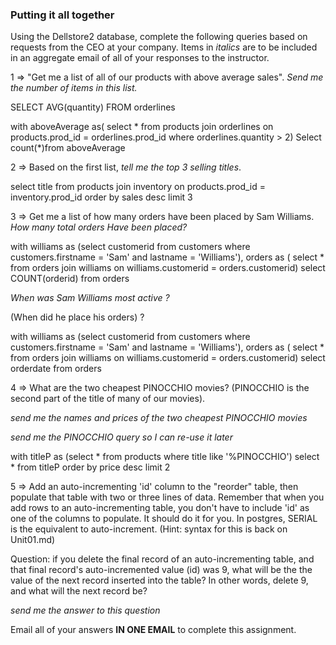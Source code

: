 ### Putting it all together

Using the Dellstore2 database, complete the following queries based on requests from the CEO at your company.
Items in *italics* are to be included in an aggregate email of all of your responses to the instructor.

1 => "Get me a list of all of our products with above average sales".
*Send me the number of items in this list.*

SELECT AVG(quantity) FROM orderlines

with aboveAverage as( select * from products join orderlines on products.prod_id = orderlines.prod_id where orderlines.quantity > 2) Select count(*)from aboveAverage



2 => Based on the first list, *tell me the top 3 selling titles*.

select title from products join inventory on products.prod_id = inventory.prod_id order by sales desc limit 3

3 => Get me a list of how many orders have been placed by Sam Williams.
*How many total orders Have been placed?*

with williams as (select customerid from customers where customers.firstname = 'Sam' and lastname = 'Williams'),  orders as ( select * from orders join williams on williams.customerid = orders.customerid) select COUNT(orderid) from orders


*When was Sam Williams most active ?*

(When did he place his orders) ?

with williams as (select customerid from customers where customers.firstname = 'Sam' and lastname = 'Williams'), orders as ( select * from orders join williams on williams.customerid = orders.customerid) select orderdate from orders  

4 => What are the two cheapest PINOCCHIO movies? (PINOCCHIO is the second part of the title of many of our movies).



*send me the names and prices of the two cheapest PINOCCHIO movies*

*send me the PINOCCHIO query so I can re-use it later*

with titleP as (select * from products where title like '%PINOCCHIO') select * from titleP order by price desc limit 2


 5 => Add an auto-incrementing 'id' column to the "reorder" table, then populate that table
with two or three lines of data. Remember that when you add rows to an auto-incrementing table,
you don't have to include 'id' as one of the columns to populate. It should do it for you.
In postgres,  SERIAL is the equivalent to auto-increment.
(Hint: syntax for this is back on Unit01.md)


Question:  if you delete the final record of an auto-incrementing table, and that final record's auto-incremented
value (id) was 9, what will be the the value of the next record inserted into the table?  In other words, delete 9,
and what will the next record be?

*send me the answer to this question*

Email all of your answers **IN ONE EMAIL** to complete this assignment.
